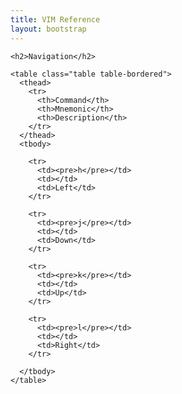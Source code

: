 ```yaml
---
title: VIM Reference
layout: bootstrap 
---
```


<div class="row">
  <div class="span6">

    <h2>Navigation</h2>

    <table class="table table-bordered">
      <thead>
        <tr>
          <th>Command</th>
          <th>Mnemonic</th>
          <th>Description</th>
        </tr>
      </thead>
      <tbody>

        <tr>
          <td><pre>h</pre></td>
          <td></td>
          <td>Left</td>
        </tr>

        <tr>
          <td><pre>j</pre></td>
          <td></td>
          <td>Down</td>
        </tr>

        <tr>
          <td><pre>k</pre></td>
          <td></td>
          <td>Up</td>
        </tr>

        <tr>
          <td><pre>l</pre></td>
          <td></td>
          <td>Right</td>
        </tr>

      </tbody>
    </table>

  </div>
</div>
